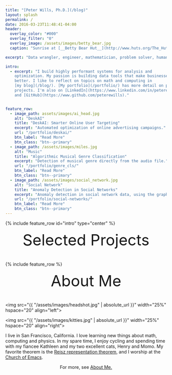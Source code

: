 ```yaml
---
title: "[Peter Wills, Ph.D.](/blog)"
layout: splash
permalink: /
date: 2016-03-23T11:48:41-04:00
header:
  overlay_color: "#000"
  overlay_filter: "0"
  overlay_image: /assets/images/betty_bear.jpg
  caption: "Sunrise at [__Betty Bear Hut__](http://www.huts.org/The_Huts/bettybear.php)"

excerpt: "Data wrangler, engineer, mathematician, problem solver, human being"

intro: 
  - excerpt: "I build highly performant systems for analysis and
    optimization. My passion is building data tools that make businesses work
    better. I like to reflect on topics on math and computing in
    [my blog](/blog/). [My portfolio](/portfolio/) has more detail on past
    projects. I'm also on [LinkedIn](https://www.linkedin.com/in/peterewills)
    and [GitHub](https://www.github.com/peterewills)."


feature_row:
  - image_path: assets/images/ai_head.jpg
    alt: "DeskAI"
    title: "DeskAI: Smarter Online User Targeting"
    excerpt: "Automated optimization of online advertising campaigns."
    url: "/portfolio/deskai/"
    btn_label: "Read More"
    btn_class: "btn--primary"	
  - image_path: /assets/images/miles.jpg
    alt: "Music"
    title: "Algorithmic Musical Genre Classification"
    excerpt: "Detection of musical genre directly from the audio file."
    url: "/portfolio/genre_cls/"
    btn_label: "Read More"
    btn_class: "btn--primary"	
  - image_path: /assets/images/social_network.jpg
    alt: "Social Network"
    title: "Anomaly Detection in Social Networks"
    excerpt: "Anomaly detection in social network data, using the graph resistance."
    url: "/portfolio/social-networks/"
    btn_label: "Read More"
    btn_class: "btn--primary"
---
```


{% include feature_row id="intro" type="center" %}

<div style="margin-bottom:1cm" align="center"><font size="55">Selected Projects</font></div>

{% include feature_row %}

<div style="margin-bottom:1cm" align="center"><font size="55">About Me</font></div>


<img src="{{ "/assets/images/headshot.jpg" | absolute_url }}"
width="25%" hspace="20" align="left"> 


<img src="{{ "/assets/images/kitties.jpg" | absolute_url }}"
width="25%" hspace="20" align="right"> 

I live in San Francisco, California. I love learning new things about math,
computing and physics. In my spare time, I enjoy cycling and spending time with
my fiancee Kathleen and my two excellent cats, Henry and Momo. My favorite
theorem is the [Reisz representation theorem][1], and I worship at the
[Church of Emacs][2].

<div style="margin-top:1 cm" align="center">For more, see <a href="{{ "/about/" | absolute_url }}">About Me.</a></div>



[1]: https://en.wikipedia.org/wiki/Riesz_representation_theorem

[2]: https://www.gnu.org/fun/jokes/gospel.html
